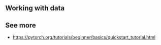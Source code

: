 
## Working with data



## See more
- https://pytorch.org/tutorials/beginner/basics/quickstart_tutorial.html